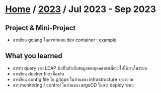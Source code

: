 # [Home](../README.md) / [2023](2023-summary.md) / Jul 2023 - Sep 2023

## Project & Mini-Project

- การเขียน golang ในการทำแบบ dev container : [example](https://github.com/boomtnt2843/go-dev-container)

## What you learned

- การทำ query ของ LDAP ซึ่งเป็นตัวเก็บข้อมูลของบุคคลากรเพื่อนำไปใช้งานในระบบ
- การเขียน docker file เบื้องต้น
- การเขียน config file ใน gitops ในส่วนของ infrastructure ของระบบ
- การ monitoring / control ในส่วนของ argoCD ในการ deploy ระบบ
